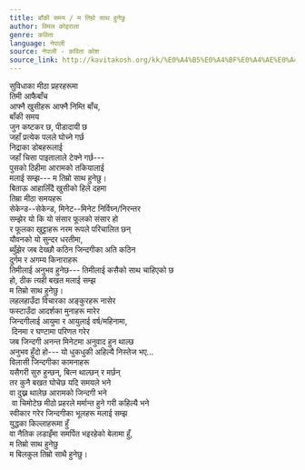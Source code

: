 ```yaml
---
title: बाँकी समय / म तिम्रो साथ हुनेछु
author: विमल कोइराला
genre: कविता
language: नेपाली
source: नेपाली - कविता कोश
source_link: http://kavitakosh.org/kk/%E0%A4%B5%E0%A4%BF%E0%A4%AE%E0%A4%B2_%E0%A4%95%E0%A5%8B%E0%A4%87%E0%A4%B0%E0%A4%BE%E0%A4%B2%E0%A4%BE
---
```


सुविधाका मीठा प्रहरहरूमा  
तिमी आफैबाँच  
आफ्नै खुसीहरू आफ्नै निम्ति बाँच,  
बाँकी समय  
जुन कष्टकर छ, पीडादायी छ  
जहाँ प्रत्येक पलले घोच्ने गर्छ  
निद्राका डोबहरूलाई  
जहाँ चिसा पाइतालाले टेक्ने गर्छ---  
पुसको ठिहीमा आरामको तकियालाई  
मलाई सम्झ--- म तिम्रो साथ हुनेछु।  
बिताऊ आहालिँदै खुसीको हिले दहमा  
तिम्रा मीठा समयहरू  
सेकेन्ड--सेकेन्ड, मिनेट--मिनेट निर्विघ्न/निरन्तर  
सम्झेर यो कि यो संसार फूलको संसार हो  
र फूलका खुट्टाहरू नरम रूपले परिचालित छन्  
यौवनको यो सुन्दर धरतीमा,  
ब्युँझेर जब देख्छौ कठिन जिन्दगीका अति कठिन  
दुर्गम र अगम्य किनाराहरू  
तिमीलाई अनुभव हुनेछ--- तिमीलाई कसैको साथ चाहिएको छ  
हो, ठीक त्यही बखत मलाई सम्झ  
म तिम्रो साथ हुनेछु।  
लहलहाउँदा विचारका अङ्कुरहरू नासेर  
फस्टाउँदा आदर्शका मुनाहरू मारेर  
जिन्दगीलाई आयुमा र आयुलाई वर्ष/महिनामा,  
 दिनमा र घण्टामा परिणत गरेर  
जब जिन्दगी अनन्त मिनेटमा अनुवाद हुन थाल्छ  
अनुभव हुँदो हो--- यो धुकधुकी अहिल्यै निस्तेज भए...  
विलासी जिन्दगीका कामनाहरू  
यसैगरी सुरु हुन्छन्, बित्न थाल्छन् र मर्छन्  
तर कुनै बखत घोचेछ यदि समयले भने  
वा दुख्न थालेछ आरामको जिन्दगी भने  
 वा चिमोटेछ मीठो प्रहरले मर्मान्त हुने गरी कहिल्यै भने  
स्वीकार गरेर जिन्दगीका भूलहरू मलाई सम्झ  
युद्धका किल्लाहरूमा हुँ  
वा नैतिक लडाइँमा समर्पित भइरहेको बेलामा हुँ,  
म तिम्रो साथ हुनेछु  
म बिलकुल तिम्रो साथै हुनेछु।
